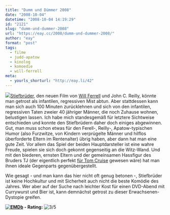 ```yaml
---
title: "Dumm und Dümmer 2008"
date: "2008-10-04"
datetime: "2008-10-04 14:19:29"
id: "2121"
slug: "dumm-und-dummer-2008"
url: "https://eay.cc/2008/dumm-und-dummer-2008/"
author: "eay"
format: "post"
tags:
  - filme
  - judd-apatow
  - kinolog
  - komoedie
  - will-ferrell
meta:
  - yourls_shorturl: "http://eay.li/42"
---
```


![](/uploads/2008/stiefbrueder.jpg)[Stiefbrüder](http://www.imdb.com/title/tt0838283/), den neuen Film von [Will Ferrell](//eay.cc/tag/willferrell/) und John C. Reilly, könnte man getrost als infantilen, regressiven Mist abtun. Aber stattdessen kann man sich auch 100 Minuten zurücklehnen und sich von den infantilen, regressiven Taten zweier 40 jähriger Männer, die noch Zuhause wohnen, belustigen lassen. Ich habe mich standesgemäß für letztere Sichtweise entschieden und konnte den Stiefbrüdern daher doch einiges abgewinnen. Gut, man muss schon etwas für den Ferell-, Reilly-, Apatow-typischen Humor (also Furzwitze, von Kindern verprügelte Männer und hilflos überforderte Eltern im Rentenalter) übrig haben, aber dann hat man eine gute Zeit. Vor allem das Spiel der beiden Hauptdarsteller ist eine wahre Freude, spielen sie sich doch gekonnt gegenseitig an die Witz-Wand. Und mit den biederen, ernsten Eltern und der gemeinsamen Hassfigur des Bruders TJ (der eigentlich perfekt [für Tom Cruise](//eay.cc/2008/tropisches-donnerwetter/) gewesen wäre) hat man ihnen ideale Gegenparts gegenübergestellt.

Wie gesagt - und man kann das hier nicht oft genug betonen -, Stiefbrüder ist keine Hochkultur und mit Sicherheit auch nicht die beste Komödie des Jahres. Wer aber auf der Suche nach leichter Kost für einen DVD-Abend mit Currywurst und Bier ist, kann demnächst getrost zu dieser Erwachsenen-Dystopie greifen.

 **[![EMDb](/uploads/pages/emdb/emdb_mini.gif)](http://eay.cc/emdb/) - Rating:** ![3/5](/uploads/pages/emdb/s_3.gif)
